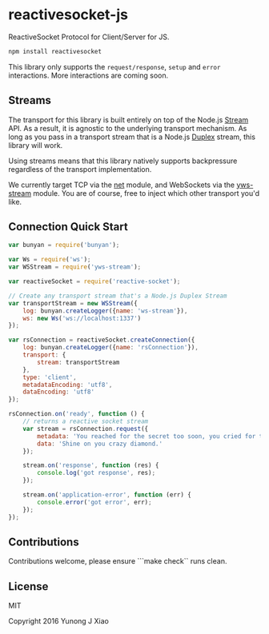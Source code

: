 # reactivesocket-js
ReactiveSocket Protocol for Client/Server for JS.
```bash
npm install reactivesocket
```
This library only supports the `request/response`, `setup` and `error` 
interactions. More interactions are coming soon.

## Streams
The transport for this library is built entirely on top of the Node.js
[Stream](https://nodejs.org/api/stream.html) API.  As a result, it is agnostic
to the underlying transport mechanism. As long as you pass in a transport
stream that is a Node.js
[Duplex](https://nodejs.org/api/stream.html#stream_class_stream_duplex) stream,
this library will work.

Using streams means that this library natively supports backpressure regardless 
of the transport implementation.

We currently target TCP via the [net](https://nodejs.org/api/net.html) module,
and WebSockets via the [yws-stream](https://github.com/yunong/ws-stream)
module. You are of course, free to inject which other transport you'd like.

## Connection Quick Start


```javascript
var bunyan = require('bunyan');

var Ws = require('ws');
var WSStream = require('yws-stream');

var reactiveSocket = require('reactive-socket');

// Create any transport stream that's a Node.js Duplex Stream
var transportStream = new WSStream({
    log: bunyan.createLogger({name: 'ws-stream'}),
    ws: new Ws('ws://localhost:1337')
});

var rsConnection = reactiveSocket.createConnection({
    log: bunyan.createLogger({name: 'rsConnection'}),
    transport: {
        stream: transportStream
    },
    type: 'client',
    metadataEncoding: 'utf8',
    dataEncoding: 'utf8'
});

rsConnection.on('ready', function () {
    // returns a reactive socket stream
    var stream = rsConnection.request({
        metadata: 'You reached for the secret too soon, you cried for the moon',
        data: 'Shine on you crazy diamond.'
    });

    stream.on('response', function (res) {
        console.log('got response', res);
    });

    stream.on('application-error', function (err) {
        console.error('got error', err);
    });
});
```

## Contributions
Contributions welcome, please ensure ```make check`` runs clean.

## License
MIT

Copyright 2016 Yunong J Xiao
